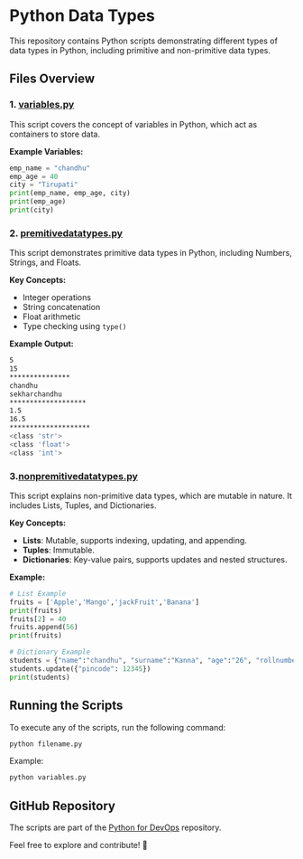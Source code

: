 # Python Data Types

This repository contains Python scripts demonstrating different types of data types in Python, including primitive and non-primitive data types.

## Files Overview

### 1. [variables.py](https://github.com/ChandraSekharC478/PythonforDevops/blob/main/variables/variables.py)
This script covers the concept of variables in Python, which act as containers to store data.

**Example Variables:**
```python
emp_name = "chandhu"
emp_age = 40
city = "Tirupati"
print(emp_name, emp_age, city)
print(emp_age)
print(city)
```

### 2. [premitivedatatypes.py](https://github.com/ChandraSekharC478/PythonforDevops/blob/main/variables/primitive_dataTypes.py)
This script demonstrates primitive data types in Python, including Numbers, Strings, and Floats.

**Key Concepts:**
- Integer operations
- String concatenation
- Float arithmetic
- Type checking using `type()`

**Example Output:**
```sh
5
15
***************
chandhu
sekharchandhu
*******************
1.5
16.5
********************
<class 'str'>
<class 'float'>
<class 'int'>
```

### 3.[nonpremitivedatatypes.py](https://github.com/ChandraSekharC478/PythonforDevops/blob/main/variables/nonprimitivedatatypes.py)
This script explains non-primitive data types, which are mutable in nature. It includes Lists, Tuples, and Dictionaries.

**Key Concepts:**
- **Lists**: Mutable, supports indexing, updating, and appending.
- **Tuples**: Immutable.
- **Dictionaries**: Key-value pairs, supports updates and nested structures.

**Example:**
```python
# List Example
fruits = ['Apple','Mango','jackFruit','Banana']
print(fruits)
fruits[2] = 40
fruits.append(56)
print(fruits)
```

```python
# Dictionary Example
students = {"name":"chandhu", "surname":"Kanna", "age":"26", "rollnumber":24}
students.update({"pincode": 12345})
print(students)
```

## Running the Scripts
To execute any of the scripts, run the following command:
```sh
python filename.py
```
Example:
```sh
python variables.py
```

## GitHub Repository
The scripts are part of the [Python for DevOps](https://github.com/ChandraSekharC478/PythonforDevops/blob/main/variables/variables.py) repository.

Feel free to explore and contribute! 🚀
